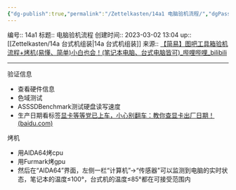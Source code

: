 ```yaml
---
{"dg-publish":true,"permalink":"/Zettelkasten/14a1 电脑验机流程/","dgPassFrontmatter":true}
---
```


编号:: 14a1
标题:: 电脑验机流程
创建时间:: 2023-03-02 13:04
up:: [[Zettelkasten/14a 台式机组装\|14a 台式机组装]]
来源:: [【简易】图吧工具箱验机流程+烤机(易懂、简单)小白也会！(笔记本电脑、台式电脑皆可)_哔哩哔哩_bilibili](https://www.bilibili.com/video/BV1Ga411g7BA/?spm_id_from=333.880.my_history.page.click&vd_source=bcf798ace50733030b9c7e1fb6a3a349)

---

验证信息
- 查看硬件信息
- 色域测试
- ASSSDBenchmark测试硬盘读写速度
- 生产日期看标签[显卡等等党已上车，小心别翻车：教你查显卡出厂日期！ (baidu.com)](https://baijiahao.baidu.com/s?id=1716488720616834843&wfr=spider&for=pc)

烤机
- 用AIDA64烤cpu
- 用Furmark烤gpu
- 然后在“AIDA64”界面，左侧一栏“计算机”->“传感器"可以监测到电脑的实时状态，笔记本的温度≤100°，台式机的温度≤85°都在可接受范围内